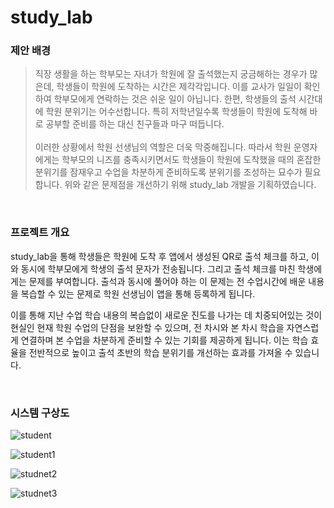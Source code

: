 # study_lab 

### 제안 배경
> 직장 생활을 하는 학부모는 자녀가 학원에 잘 출석했는지 궁금해하는 경우가 많은데, 학생들이 학원에 도착하는 시간은 제각각입니다. 이를 교사가 일일이 확인하여 학부모에게 연락하는 것은 쉬운 일이 아닙니다. 한편, 학생들의 출석 시간대에 학원 분위기는 어수선합니다. 특히 저학년일수록 학생들이 학원에 도착해 바로 공부할 준비를 하는 대신 친구들과 마구 떠듭니다.  <br><br>
> 이러한 상황에서 학원 선생님의 역할은 더욱 막중해집니다. 따라서 학원 운영자에게는 학부모의 니즈를 충족시키면서도 학생들이 학원에 도착했을 때의 혼잡한 분위기를 잠재우고 수업을 차분하게 준비하도록 분위기를 조성하는 묘수가 필요합니다. 위와 같은 문제점을 개선하기 위해 study_lab 개발을 기획하였습니다.   

<br>

### 프로젝트 개요
study_lab을 통해 학생들은 학원에 도착 후 앱에서 생성된 QR로 출석 체크를 하고, 이와 동시에 학부모에게 학생의 출석 문자가 전송됩니다. 그리고 출석 체크를 마친 학생에게는 문제를 부여합니다. 
출석과 동시에 풀어야 하는 이 문제는 전 수업시간에 배운 내용을 복습할 수 있는 문제로 학원 선생님이 앱을 통해 등록하게 됩니다. 

이를 통해 지난 수업 학습 내용의 복습없이 새로운 진도를 나가는 데 치중되어있는 것이 현실인 현재 학원 수업의 단점을 보완할 수 있으며, 전 차시와 본 차시 학습을 자연스럽게 연결하며 본 수업을 차분하게 준비할 수 있는 기회를 제공하게 됩니다. 이는 학습 효율을 전반적으로 높이고 출석 초반의 학습 분위기를 개선하는 효과를 가져올 수 있습니다.

<br>

### 시스템 구상도

![student](https://user-images.githubusercontent.com/65950056/187638701-b6265725-9391-485f-a8fe-da5c9425fe0f.png)

![student1](https://user-images.githubusercontent.com/65950056/187639233-cc2f11a9-a982-4842-9425-1bd519ea9377.png)

![studnet2](https://user-images.githubusercontent.com/65950056/187639426-fc375188-53bf-48c7-9dfd-f5b2e1e58e56.png)

![studnet3](https://user-images.githubusercontent.com/65950056/187639562-446db425-f53e-481d-af87-e722d8b02684.png)
